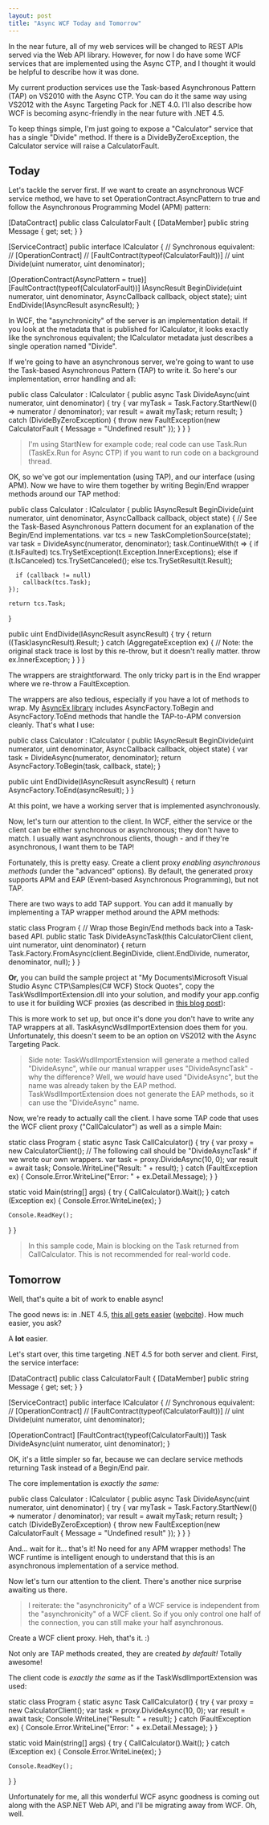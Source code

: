 ```yaml
---
layout: post
title: "Async WCF Today and Tomorrow"
---
```

In the near future, all of my web services will be changed to REST APIs served via the Web API library. However, for now I do have some WCF services that are implemented using the Async CTP, and I thought it would be helpful to describe how it was done.

My current production services use the Task-based Asynchronous Pattern (TAP) on VS2010 with the Async CTP. You can do it the same way using VS2012 with the Async Targeting Pack for .NET 4.0. I'll also describe how WCF is becoming async-friendly in the near future with .NET 4.5.

To keep things simple, I'm just going to expose a "Calculator" service that has a single "Divide" method. If there is a DivideByZeroException, the Calculator service will raise a CalculatorFault.

## Today

Let's tackle the server first. If we want to create an asynchronous WCF service method, we have to set OperationContract.AsyncPattern to true and follow the Asynchronous Programming Model (APM) pattern:

[DataContract]
public class CalculatorFault
{
  [DataMember]
  public string Message { get; set; }
}

[ServiceContract]
public interface ICalculator
{
  // Synchronous equivalent:
  //  [OperationContract]
  //  [FaultContract(typeof(CalculatorFault))]
  //  uint Divide(uint numerator, uint denominator);

  [OperationContract(AsyncPattern = true)]
  [FaultContract(typeof(CalculatorFault))]
  IAsyncResult BeginDivide(uint numerator, uint denominator, AsyncCallback callback, object state);
  uint EndDivide(IAsyncResult asyncResult);
}

In WCF, the "asynchronicity" of the server is an implementation detail. If you look at the metadata that is published for ICalculator, it looks exactly like the synchronous equivalent; the ICalculator metadata just describes a single operation named "Divide".

If we're going to have an asynchronous server, we're going to want to use the Task-based Asynchronous Pattern (TAP) to write it. So here's our implementation, error handling and all:

public class Calculator : ICalculator
{
  public async Task<uint> DivideAsync(uint numerator, uint denominator)
  {
    try
    {
      var myTask = Task.Factory.StartNew(() => numerator / denominator);
      var result = await myTask;
      return result;
    }
    catch (DivideByZeroException)
    {
      throw new FaultException<CalculatorFault>(new CalculatorFault { Message = "Undefined result" });
    }
  }
}

> I'm using StartNew for example code; real code can use Task.Run (TaskEx.Run for Async CTP) if you want to run code on a background thread.

OK, so we've got our implementation (using TAP), and our interface (using APM). Now we have to wire them together by writing Begin/End wrapper methods around our TAP method:

public class Calculator : ICalculator
{
  public IAsyncResult BeginDivide(uint numerator, uint denominator, AsyncCallback callback, object state)
  {
    // See the Task-Based Asynchronous Pattern document for an explanation of the Begin/End implementations.
    var tcs = new TaskCompletionSource<uint>(state);
    var task = DivideAsync(numerator, denominator);
    task.ContinueWith(t =>
    {
      if (t.IsFaulted)
        tcs.TrySetException(t.Exception.InnerExceptions);
      else if (t.IsCanceled)
        tcs.TrySetCanceled();
      else
        tcs.TrySetResult(t.Result);

      if (callback != null)
        callback(tcs.Task);
    });

    return tcs.Task;
  }

  public uint EndDivide(IAsyncResult asyncResult)
  {
    try
    {
      return ((Task<uint>)asyncResult).Result;
    }
    catch (AggregateException ex)
    {
      // Note: the original stack trace is lost by this re-throw, but it doesn't really matter.
      throw ex.InnerException;
    }
  }
}

The wrappers are straightforward. The only tricky part is in the End wrapper where we re-throw a FaultException.

The wrappers are also tedious, especially if you have a lot of methods to wrap. My [AsyncEx library](http://nitoasyncex.codeplex.com/) includes AsyncFactory.ToBegin and AsyncFactory.ToEnd methods that handle the TAP-to-APM conversion cleanly. That's what I use:

public class Calculator : ICalculator
{
  public IAsyncResult BeginDivide(uint numerator, uint denominator, AsyncCallback callback, object state)
  {
    var task = DivideAsync(numerator, denominator);
    return AsyncFactory<uint>.ToBegin(task, callback, state);
  }

  public uint EndDivide(IAsyncResult asyncResult)
  {
    return AsyncFactory<uint>.ToEnd(asyncResult);
  }
}

At this point, we have a working server that is implemented asynchronously.

Now, let's turn our attention to the client. In WCF, either the service or the client can be either synchronous or asynchronous; they don't have to match. I usually want asynchronous clients, though - and if they're asynchronous, I want them to be TAP!

Fortunately, this is pretty easy. Create a client proxy _enabling asynchronous methods_ (under the "advanced" options). By default, the generated proxy supports APM and EAP (Event-based Asynchronous Programming), but not TAP.

There are two ways to add TAP support. You can add it manually by implementing a TAP wrapper method around the APM methods:

static class Program
{
  // Wrap those Begin/End methods back into a Task-based API.
  public static Task<uint> DivideAsyncTask(this CalculatorClient client, uint numerator, uint denominator)
  {
    return Task<uint>.Factory.FromAsync(client.BeginDivide, client.EndDivide, numerator, denominator, null);
  }
}

**Or,** you can build the sample project at "My Documents\Microsoft Visual Studio Async CTP\Samples\(C# WCF) Stock Quotes", copy the TaskWsdlImportExtension.dll into your solution, and modify your app.config to use it for building WCF proxies (as described in [this blog post](http://www.larswilhelmsen.com/2010/11/05/taskwsdlimportextensiona-hidden-gem-in-the-c-vnext-async-ctp-samples/)):

<configuration>
 <system.serviceModel>
  <client>
   <metadata>
    <wsdlImporters>
     <extension type="TaskWsdlImportExtension.TaskAsyncWsdlImportExtension, TaskWsdlImportExtension" />
    </wsdlImporters>
   </metadata>
  </client>
 </system.serviceModel>
</configuration>

This is more work to set up, but once it's done you don't have to write any TAP wrappers at all. TaskAsyncWsdlImportExtension does them for you. Unfortunately, this doesn't seem to be an option on VS2012 with the Async Targeting Pack.

> Side note: TaskWsdlImportExtension will generate a method called "DivideAsync", while our manual wrapper uses "DivideAsyncTask" - why the difference? Well, we _would_ have used "DivideAsync", but the name was already taken by the EAP method. TaskWsdlImportExtension does not generate the EAP methods, so it can use the "DivideAsync" name.

Now, we're ready to actually call the client. I have some TAP code that uses the WCF client proxy ("CallCalculator") as well as a simple Main:

static class Program
{
  static async Task CallCalculator()
  {
    try
    {
      var proxy = new CalculatorClient();
      // The following call should be "DivideAsyncTask" if we wrote our own wrappers.
      var task = proxy.DivideAsync(10, 0);
      var result = await task;
      Console.WriteLine("Result: " + result);
    }
    catch (FaultException<CalculatorFault> ex)
    {
      Console.Error.WriteLine("Error: " + ex.Detail.Message);
    }
  }

  static void Main(string[] args)
  {
    try
    {
      CallCalculator().Wait();
    }
    catch (Exception ex)
    {
      Console.Error.WriteLine(ex);
    }

    Console.ReadKey();
  }
}

> In this sample code, Main is blocking on the Task returned from CallCalculator. This is not recommended for real-world code.

## Tomorrow

Well, that's quite a bit of work to enable async!

The good news is: in .NET 4.5, [this all gets easier](http://blogs.msdn.com/b/endpoint/archive/2010/11/13/simplified-asynchronous-programming-model-in-wcf-with-async-await.aspx) ([webcite](http://www.webcitation.org/69BfBD7pO)). How much easier, you ask?

A **lot** easier.

Let's start over, this time targeting .NET 4.5 for both server and client. First, the service interface:

[DataContract]
public class CalculatorFault
{
  [DataMember]
  public string Message { get; set; }
}

[ServiceContract]
public interface ICalculator
{
  // Synchronous equivalent:
  //  [OperationContract]
  //  [FaultContract(typeof(CalculatorFault))]
  //  uint Divide(uint numerator, uint denominator);

  [OperationContract]
  [FaultContract(typeof(CalculatorFault))]
  Task<uint> DivideAsync(uint numerator, uint denominator);
}

OK, it's a little simpler so far, because we can declare service methods returning Task instead of a Begin/End pair.

The core implementation is _exactly the same:_

public class Calculator : ICalculator
{
  public async Task<uint> DivideAsync(uint numerator, uint denominator)
  {
    try
    {
      var myTask = Task.Factory.StartNew(() => numerator / denominator);
      var result = await myTask;
      return result;
    }
    catch (DivideByZeroException)
    {
      throw new FaultException<CalculatorFault>(new CalculatorFault { Message = "Undefined result" });
    }
  }
}

And... wait for it... that's it! No need for any APM wrapper methods! The WCF runtime is intelligent enough to understand that this is an asynchronous implementation of a service method.

Now let's turn our attention to the client. There's another nice surprise awaiting us there.

> I reiterate: the "asynchronicity" of a WCF service is independent from the "asynchronicity" of a WCF client. So if you only control one half of the connection, you can still make your half asynchronous.

Create a WCF client proxy. Heh, that's it. :)

Not only are TAP methods created, they are created _by default!_ Totally awesome!

The client code is _exactly the same_ as if the TaskWsdlImportExtension was used:

static class Program
{
  static async Task CallCalculator()
  {
    try
    {
      var proxy = new CalculatorClient();
      var task = proxy.DivideAsync(10, 0);
      var result = await task;
      Console.WriteLine("Result: " + result);
    }
    catch (FaultException<CalculatorFault> ex)
    {
      Console.Error.WriteLine("Error: " + ex.Detail.Message);
    }
  }

  static void Main(string[] args)
  {
    try
    {
      CallCalculator().Wait();
    }
    catch (Exception ex)
    {
      Console.Error.WriteLine(ex);
    }

    Console.ReadKey();
  }
}

Unfortunately for me, all this wonderful WCF async goodness is coming out along with the ASP.NET Web API, and I'll be migrating away from WCF. Oh, well.

